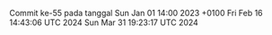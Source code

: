 Commit ke-55 pada tanggal Sun Jan 01 14:00 2023 +0100
Fri Feb 16 14:43:06 UTC 2024
Sun Mar 31 19:23:17 UTC 2024
